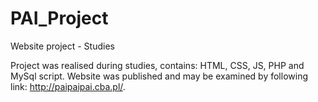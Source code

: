 # PAI_Project
Website project - Studies

Project was realised during studies, contains: HTML, CSS, JS, PHP and MySql script.
Website was published and may be examined by following link: http://paipaipai.cba.pl/.
